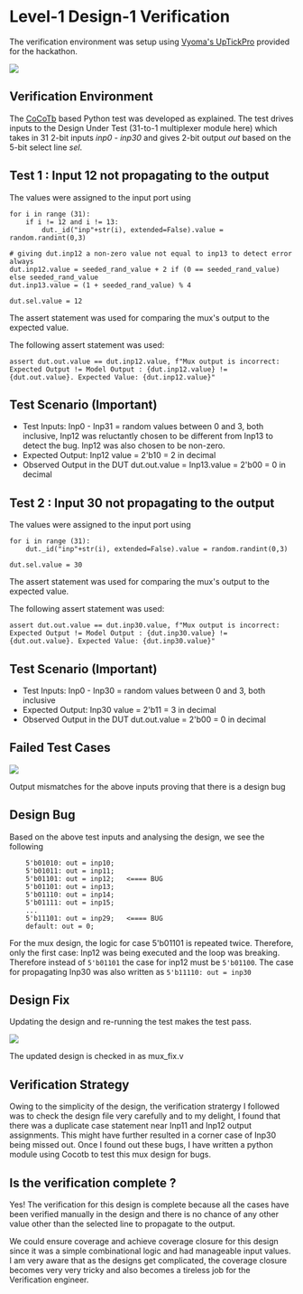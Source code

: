 # Level-1 Design-1 Verification

The verification environment was setup using [Vyoma's UpTickPro](https://vyomasystems.com) provided for the hackathon.


![](https://imgur.com/a/8xa4HqX.png)

## Verification Environment

The [CoCoTb](https://www.cocotb.org/) based Python test was developed as explained. The test drives inputs to the Design Under Test (31-to-1 multiplexer module here) which takes in 31 2-bit inputs *inp0 - inp30* and gives 2-bit output *out* based on the 5-bit select line *sel*.

## Test 1 : Input 12 not propagating to the output

The values were assigned to the input port using 
```
for i in range (31):
    if i != 12 and i != 13:
        dut._id("inp"+str(i), extended=False).value = random.randint(0,3)

# giving dut.inp12 a non-zero value not equal to inp13 to detect error always
dut.inp12.value = seeded_rand_value + 2 if (0 == seeded_rand_value) else seeded_rand_value
dut.inp13.value = (1 + seeded_rand_value) % 4

dut.sel.value = 12

```

The assert statement was used for comparing the mux's output to the expected value.

The following assert statement was used:
```
assert dut.out.value == dut.inp12.value, f"Mux output is incorrect: Expected Output != Model Output : {dut.inp12.value} != {dut.out.value}. Expected Value: {dut.inp12.value}"
```
## Test Scenario **(Important)**
- Test Inputs: Inp0 - Inp31 = random values between 0 and 3, both inclusive, Inp12 was reluctantly chosen to be different from Inp13 to detect the bug. Inp12 was also chosen to be non-zero.
- Expected Output: Inp12 value = 2'b10 = 2 in decimal 
- Observed Output in the DUT dut.out.value = Inp13.value = 2'b00 = 0 in decimal

## Test 2 : Input 30 not propagating to the output

The values were assigned to the input port using 
```
for i in range (31):
    dut._id("inp"+str(i), extended=False).value = random.randint(0,3)
        
dut.sel.value = 30

```

The assert statement was used for comparing the mux's output to the expected value.

The following assert statement was used:
```
assert dut.out.value == dut.inp30.value, f"Mux output is incorrect: Expected Output != Model Output : {dut.inp30.value} != {dut.out.value}. Expected Value: {dut.inp30.value}"
```

## Test Scenario **(Important)**
- Test Inputs: Inp0 - Inp30 = random values between 0 and 3, both inclusive 
- Expected Output: Inp30 value = 2'b11 = 3 in decimal 
- Observed Output in the DUT dut.out.value = 2'b00 = 0 in decimal

## Failed Test Cases

![](https://imgur.com/a/93ucH11.png)

Output mismatches for the above inputs proving that there is a design bug

## Design Bug
Based on the above test inputs and analysing the design, we see the following

```
    5'b01010: out = inp10;
    5'b01011: out = inp11;
    5'b01101: out = inp12;   <==== BUG
    5'b01101: out = inp13;
    5'b01110: out = inp14;
    5'b01111: out = inp15;
    ...
    5'b11101: out = inp29;   <==== BUG
    default: out = 0;
```
For the mux design, the logic for case 5'b01101 is repeated twice. Therefore, only the first case: Inp12 was being executed and the loop was breaking. Therefore instead of ``5'b01101`` the case for inp12 must be ``5'b01100``. The case for propagating Inp30 was also written as ``5'b11110: out = inp30``

## Design Fix
Updating the design and re-running the test makes the test pass.

![](https://imgur.com/a/cq2DueF.png)

The updated design is checked in as mux_fix.v

## Verification Strategy

Owing to the simplicity of the design, the verification stratergy I followed was to check the design file very carefully and to my delight, I found that there was a duplicate case statement near Inp11 and Inp12 output assignments. This might have further resulted in a corner case of Inp30 being missed out. Once I found out these bugs, I have written a python module using Cocotb to test this mux design for bugs.

## Is the verification complete ?

Yes! The verification for this design is complete because all the cases have been verified manually in the design and there is no chance of any other value other than the selected line to propagate to the output.

We could ensure coverage and achieve coverage closure for this design since it was a simple combinational logic and had manageable input values. I am very aware that as the designs get complicated, the coverage closure becomes very very tricky and also becomes a tireless job for the Verification engineer.